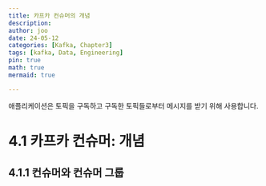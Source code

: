 ```yaml
---
title: 카프카 컨슈머의 개념
description:
author: joo
date: 24-05-12
categories: [Kafka, Chapter3]
tags: [kafka, Data, Engineering]
pin: true
math: true
mermaid: true

---
```


애플리케이션은 토픽을 구독하고 구독한 토픽들로부터 메시지를 받기 위해 사용합니다.

# 4.1 카프카 컨슈머: 개념

## 4.1.1 컨슈머와 컨슈머 그룹

